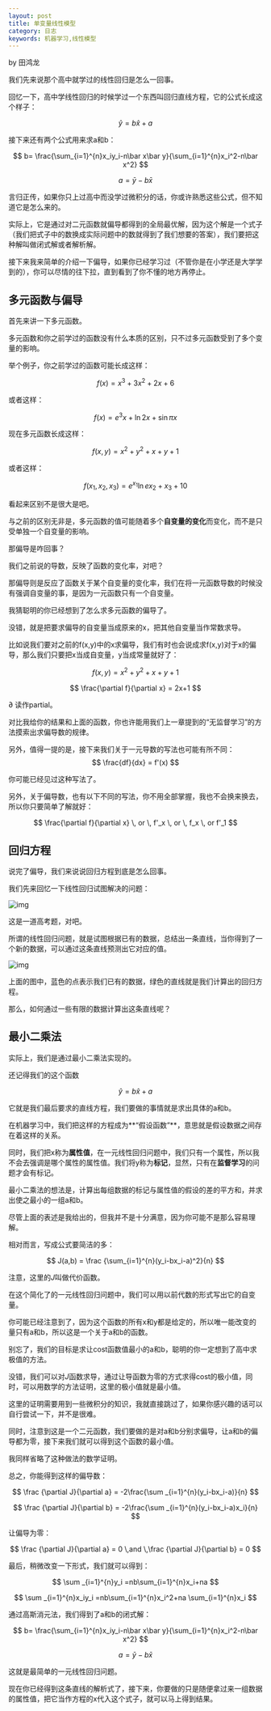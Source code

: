 ```yaml
---
layout: post
title: 单变量线性模型
category: 日志
keywords: 机器学习,线性模型
---
```

by 田鸿龙

我们先来说那个高中就学过的线性回归是怎么一回事。

回忆一下，高中学线性回归的时候学过一个东西叫回归直线方程，它的公式长成这个样子：



$$
\hat y = b \hat x+a
$$





接下来还有两个公式用来求a和b：

$$
b= \frac{\sum_{i=1}^{n}x_iy_i-n\bar x\bar y}{\sum_{i=1}^{n}x_i^2-n\bar x^2}
$$

$$
a = \bar y- b\bar x
$$







言归正传，如果你只上过高中而没学过微积分的话，你或许熟悉这些公式，但不知道它是怎么来的。


实际上，它是通过对二元函数就偏导都得到的全局最优解，因为这个解是一个式子（我们把式子中的数换成实际问题中的数就得到了我们想要的答案），我们要把这种解叫做闭式解或者解析解。





接下来我来简单的介绍一下偏导，如果你已经学习过（不管你是在小学还是大学学到的），你可以尽情的往下拉，直到看到了你不懂的地方再停止。

## 多元函数与偏导


首先来讲一下多元函数。


多元函数和你之前学过的函数没有什么本质的区别，只不过多元函数受到了多个变量的影响。


举个例子，你之前学过的函数可能长成这样：



$$
f(x)=x^3 + 3x^2+2x+6
$$



或者这样：



$$
f(x) = e^3x+ \ln 2x + \sin \pi x
$$



现在多元函数长成这样：



$$
f(x,y) = x^2+y^2+x+y+1
$$



或者这样：

$$
f(x_1,x_2,x_3) = e^{x_1}\ln ex_2+x_3+10
$$





看起来区别不是很大是吧。


与之前的区别无非是，多元函数的值可能随着多个**自变量的变化**而变化，而不是只受单独一个自变量的影响。


那偏导是咋回事？


我们之前说的导数，反映了函数的变化率，对吧？


那偏导则是反应了函数关于某个自变量的变化率，我们在将一元函数导数的时候没有强调自变量的事，是因为一元函数只有一个自变量。


我猜聪明的你已经想到了怎么求多元函数的偏导了。


没错，就是把要求偏导的自变量当成原来的x，把其他自变量当作常数求导。


比如说我们要对之前的f(x,y)中的x求偏导，我们有时也会说成求f(x,y)对于x的偏导，那么我们只要把x当成自变量，y当成常量就好了：


$$
f(x,y) = x^2+y^2+x+y+1
$$

$$
\frac{\partial f}{\partial x} = 2x+1
$$




$\partial$ 读作partial。


对比我给你的结果和上面的函数，你也许能用我们上一章提到的“无监督学习”的方法摸索出求偏导数的规律。

另外，值得一提的是，接下来我们关于一元导数的写法也可能有所不同：
$$
\frac{df}{dx} = f'(x)
$$



你可能已经见过这种写法了。


另外，关于偏导数，也有以下不同的写法，你不用全部掌握，我也不会换来换去，所以你只要简单了解就好：

$$
\frac{\partial f}{\partial x} \, or \, f'_x \, or \, f_x \, or f'_1
$$


## 回归方程


说完了偏导，我们来说说回归方程到底是怎么回事。


我们先来回忆一下线性回归试图解决的问题：

![img](C:\Users\TianTT\Documents\GitHub\nju-se-ai-group.github.io\img\post\线性回归高考题.jpeg)


这是一道高考题，对吧。


所谓的线性回归问题，就是试图根据已有的数据，总结出一条直线，当你得到了一个新的数据，可以通过这条直线预测出它对应的值。

![img](C:\Users\TianTT\Documents\GitHub\nju-se-ai-group.github.io\img\post\单变量线性回归图例.jpeg)


上面的图中，蓝色的点表示我们已有的数据，绿色的直线就是我们计算出的回归方程。


那么，如何通过一些有限的数据计算出这条直线呢？

## 最小二乘法


实际上，我们是通过最小二乘法实现的。


还记得我们的这个函数

$$
\hat y = b\hat x + a
$$





它就是我们最后要求的直线方程，我们要做的事情就是求出具体的a和b。



在机器学习中，我们把这样的方程成为**“假设函数”**，意思就是假设数据之间存在着这样的关系。


同时，我们把x称为**属性值**，在一元线性回归问题中，我们只有一个属性，所以我不会去强调是哪个属性的属性值。我们将y称为**标记**，显然，只有在**监督学习**的问题才会有标记。


最小二乘法的想法是，计算出每组数据的标记与属性值的假设的差的平方和，并求出使之最小的一组a和b。


尽管上面的表述是我给出的，但我并不是十分满意，因为你可能不是那么容易理解。


相对而言，写成公式要简洁的多：

$$
J(a,b) = \frac {\sum_{i=1}^{n}(y_i-bx_i-a)^2}{n}
$$





注意，这里的$J$叫做代价函数。


在这个简化了的一元线性回归问题中，我们可以用以前代数的形式写出它的自变量。


你可能已经注意到了，因为这个函数的所有x和y都是给定的，所以唯一能改变的量只有a和b，所以这是一个关于a和b的函数。







别忘了，我们的目标是求让cost函数值最小的a和b，聪明的你一定想到了高中求极值的方法。


没错，我们可以对$J$函数求导，通过让导函数为零的方式求得cost的极小值，同时，可以用数学的方法证明，这里的极小值就是最小值。



这里的证明需要用到一些微积分的知识，我就直接跳过了，如果你感兴趣的话可以自行尝试一下，并不是很难。



同时，注意到这是一个二元函数，我们要做的是对a和b分别求偏导，让a和b的偏导都为零，接下来我们就可以得到这个函数的最小值。


我同样省略了这种做法的数学证明。


总之，你能得到这样的偏导数：

$$
\frac {\partial J}{\partial a} = -2\frac{\sum _{i=1}^{n}(y_i-bx_i-a)}{n}
$$



$$
\frac {\partial J}{\partial b} = -2\frac{\sum _{i=1}^{n}(y_i-bx_i-a)x_i}{n}
$$



让偏导为零：

$$
\frac {\partial J}{\partial a} = 0 \,and \,\frac {\partial J}{\partial b} = 0
$$





最后，稍微改变一下形式，我们就可以得到：

$$
\sum _{i=1}^{n}y_i =nb\sum_{i=1}^{n}x_i+na 
$$

$$
\sum _{i=1}^{n}x_iy_i =nb\sum_{i=1}^{n}x_i^2+na \sum_{i=1}^{n}x_i
$$




通过高斯消元法，我们得到了a和b的闭式解：

$$
b= \frac{\sum_{i=1}^{n}x_iy_i-n\bar x\bar y}{\sum_{i=1}^{n}x_i^2-n\bar x^2}
$$

$$
a = \bar y- b\bar x
$$




这就是最简单的一元线性回归问题。

现在你已经得到这条直线的解析式了，接下来，你要做的只是随便拿过来一组数据的属性值，把它当作方程的x代入这个式子，就可以马上得到结果。